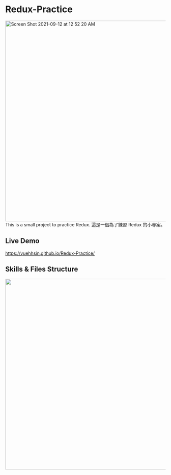 # Redux-Practice
<img width="631" alt="Screen Shot 2021-09-12 at 12 52 20 AM" src="https://user-images.githubusercontent.com/75563062/132955305-8af6d5d2-969f-476f-8994-1dc18104f88d.png">
This is a small project to practice Redux.  這是一個為了練習 Redux 的小專案。

## Live Demo
https://yuehhsin.github.io/Redux-Practice/

## Skills & Files Structure

<img src="https://user-images.githubusercontent.com/75563062/132956060-592cfa34-1c8e-414e-a249-e09963d49a30.png" width="600px"></img>
